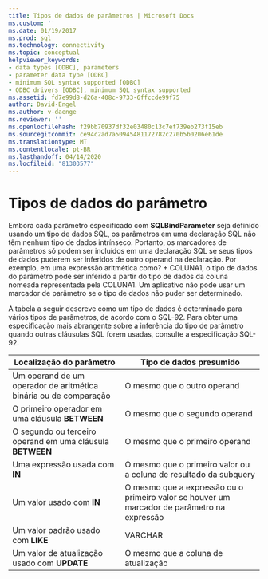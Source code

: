 ```yaml
---
title: Tipos de dados de parâmetros | Microsoft Docs
ms.custom: ''
ms.date: 01/19/2017
ms.prod: sql
ms.technology: connectivity
ms.topic: conceptual
helpviewer_keywords:
- data types [ODBC], parameters
- parameter data type [ODBC]
- minimum SQL syntax supported [ODBC]
- ODBC drivers [ODBC], minimum SQL syntax supported
ms.assetid: fd7e99d8-d26a-408c-9733-6ffccde99f75
author: David-Engel
ms.author: v-daenge
ms.reviewer: ''
ms.openlocfilehash: f29bb70937df32e03480c13c7ef739eb273f15eb
ms.sourcegitcommit: ce94c2ad7a50945481172782c270b5b0206e61de
ms.translationtype: MT
ms.contentlocale: pt-BR
ms.lasthandoff: 04/14/2020
ms.locfileid: "81303577"
---
```

# <a name="parameter-data-types"></a>Tipos de dados do parâmetro
Embora cada parâmetro especificado com **SQLBindParameter** seja definido usando um tipo de dados SQL, os parâmetros em uma declaração SQL não têm nenhum tipo de dados intrínseco. Portanto, os marcadores de parâmetros só podem ser incluídos em uma declaração SQL se seus tipos de dados puderem ser inferidos de outro operand na declaração. Por exemplo, em uma expressão aritmética como? + COLUNA1, o tipo de dados do parâmetro pode ser inferido a partir do tipo de dados da coluna nomeada representada pela COLUNA1. Um aplicativo não pode usar um marcador de parâmetro se o tipo de dados não puder ser determinado.  
  
 A tabela a seguir descreve como um tipo de dados é determinado para vários tipos de parâmetros, de acordo com o SQL-92. Para obter uma especificação mais abrangente sobre a inferência do tipo de parâmetro quando outras cláusulas SQL forem usadas, consulte a especificação SQL-92.  
  
|Localização do parâmetro|Tipo de dados presumido|  
|---------------------------|-----------------------|  
|Um operand de um operador de aritmética binária ou de comparação|O mesmo que o outro operand|  
|O primeiro operador em uma cláusula **BETWEEN**|O mesmo que o segundo operand|  
|O segundo ou terceiro operand em uma cláusula **BETWEEN**|O mesmo que o primeiro operand|  
|Uma expressão usada com **IN**|O mesmo que o primeiro valor ou a coluna de resultado da subquery|  
|Um valor usado com **IN**|O mesmo que a expressão ou o primeiro valor se houver um marcador de parâmetro na expressão|  
|Um valor padrão usado com **LIKE**|VARCHAR|  
|Um valor de atualização usado com **UPDATE**|O mesmo que a coluna de atualização|
